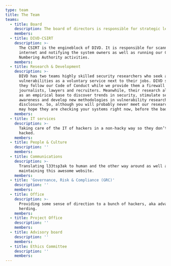 ```yaml
---
type: team
title: The Team
teams:
  - title: Board
    description: The board of directors is responsible for strategic leadership of DIVD.
    members:
  - title: DIVD-CSIRT
    description: >-
      The CSIRT is the engineblock of DIVD. It is responsible for scanning the
      internet and notifying the system owners as well as running our CVE
      Numbering Authority activities.
    members:
  - title: Research & Development
    description: >-
      DIVD has two teams highly skilled security researchers who seek and report
      vulnerabilities as a voluntary service next to their jobs. DIVD sees to it
      they follow our Code of Conduct while we provide them a firewall for
      journalists, lawyers and recruiters. Meanwhile, their research also serves
      as an empirical base to discover trends in security, stimulate security
      awareness and develop new methodologies in vulnerability research and
      disclosure. So, although you will probably never meet our researchers, you
      may hope they are checking your systems right now, before the bad guys do…
    members:
  - title: IT services
    description: >-
      Taking care of the IT of hackers in a non-hacky way so they don’t get
      hacked.
    members:
  - title: People & Culture
    description: ''
    members:
  - title: Communications
    description: >-
      Translating l33tsp3ak to human and the other way around as well as
      maintaining this awesome website.
    members:
  - title: 'Governance, Risk & Compliance (GRC)'
    description: ''
    members:
  - title: Office
    description: >-
      Providing some sense of direction to a bunch of hackers, aka advanced cat
      herding.
    members:
  - title: Project Office
    description: ''
    members:
  - title: Advisory board
    description: ''
    members:
  - title: Ethics Committee
    description: ''
    members:
---
```



